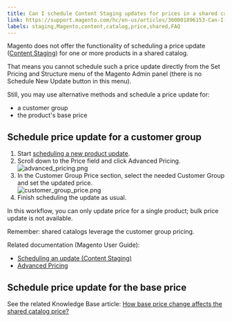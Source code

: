 ```yaml
---
title: Can I schedule Content Staging updates for prices in a shared catalog?
link: https://support.magento.com/hc/en-us/articles/360001896153-Can-I-schedule-Content-Staging-updates-for-prices-in-a-shared-catalog-
labels: staging,Magento,content,catalog,price,shared,FAQ
---
```


Magento does not offer the functionality of scheduling a price update ([Content Staging](http://docs.magento.com/m2/ee/user_guide/cms/content-staging.html)) for one or more products in a shared catalog.

That means you cannot schedule such a price update directly from the Set Pricing and Structure menu of the Magento Admin panel (there is no Schedule New Update button in this menu).

Still, you may use alternative methods and schedule a price update for:

* a customer group
* the product's base price

## Schedule price update for a customer group

1. Start [scheduling a new product update](http://docs.magento.com/m2/ee/user_guide/cms/content-staging-scheduled-update.html).
1. Scroll down to the Price field and click Advanced Pricing.  
    ![advanced_pricing.png](https://support.magento.com/hc/article_attachments/360002708794/advanced_pricing.png)
1. In the Customer Group Price section, select the needed Customer Group and set the updated price.  
    ![customer_group_price.png](https://support.magento.com/hc/article_attachments/360002709254/customer_group_price.png)
1. Finish scheduling the update as usual.

In this workflow, you can only update price for a single product; bulk price update is not available.

Remember: shared catalogs leverage the customer group pricing.

Related documentation (Magento User Guide):

* [Scheduling an update (Content Staging)](http://docs.magento.com/m2/ee/user_guide/cms/content-staging-scheduled-update.html)
* [Advanced Pricing](http://docs.magento.com/m2/ee/user_guide/catalog/pricing-advanced.html)

## Schedule price update for the base price

See the related Knowledge Base article: [How base price change affects the shared catalog price?](https://support.magento.com/hc/en-us/articles/360001571314)